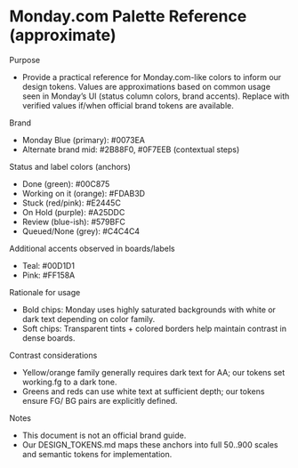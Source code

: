 # Monday.com Palette Reference (approximate)

Purpose
- Provide a practical reference for Monday.com-like colors to inform our design tokens. Values are approximations based on common usage seen in Monday’s UI (status column colors, brand accents). Replace with verified values if/when official brand tokens are available.

Brand
- Monday Blue (primary): #0073EA
- Alternate brand mid: #2B88F0, #0F7EEB (contextual steps)

Status and label colors (anchors)
- Done (green): #00C875
- Working on it (orange): #FDAB3D
- Stuck (red/pink): #E2445C
- On Hold (purple): #A25DDC
- Review (blue-ish): #579BFC
- Queued/None (grey): #C4C4C4

Additional accents observed in boards/labels
- Teal: #00D1D1
- Pink: #FF158A

Rationale for usage
- Bold chips: Monday uses highly saturated backgrounds with white or dark text depending on color family.
- Soft chips: Transparent tints + colored borders help maintain contrast in dense boards.

Contrast considerations
- Yellow/orange family generally requires dark text for AA; our tokens set working.fg to a dark tone.
- Greens and reds can use white text at sufficient depth; our tokens ensure FG/ BG pairs are explicitly defined.

Notes
- This document is not an official brand guide.
- Our DESIGN_TOKENS.md maps these anchors into full 50..900 scales and semantic tokens for implementation.
